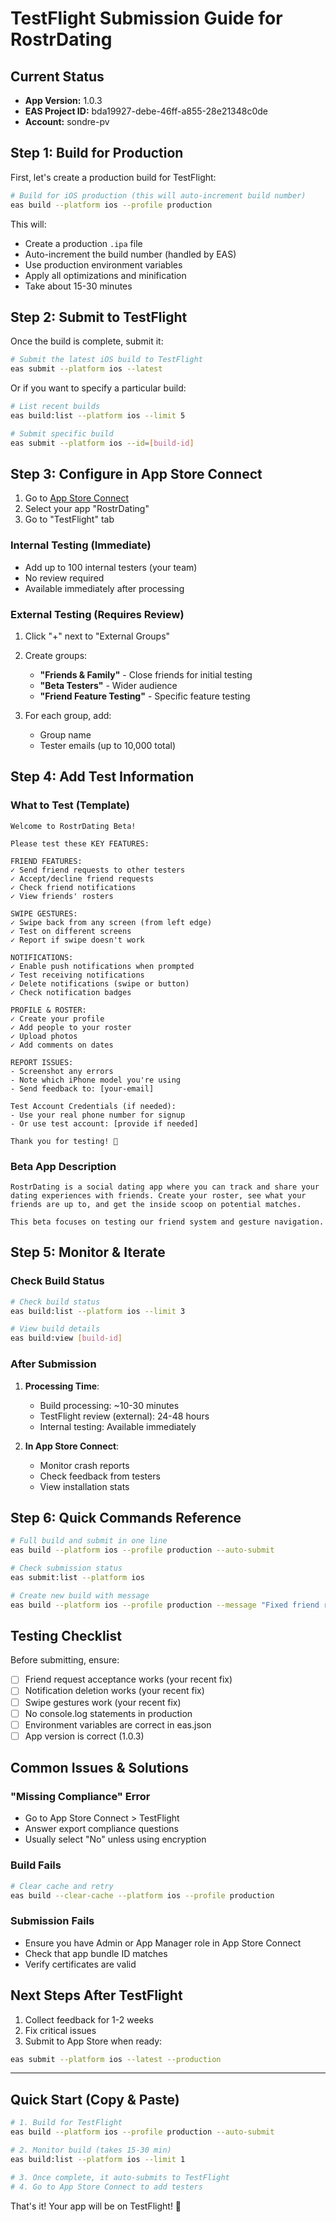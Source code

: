 # TestFlight Submission Guide for RostrDating

## Current Status
- **App Version:** 1.0.3
- **EAS Project ID:** bda19927-debe-46ff-a855-28e21348c0de
- **Account:** sondre-pv

## Step 1: Build for Production

First, let's create a production build for TestFlight:

```bash
# Build for iOS production (this will auto-increment build number)
eas build --platform ios --profile production
```

This will:
- Create a production `.ipa` file
- Auto-increment the build number (handled by EAS)
- Use production environment variables
- Apply all optimizations and minification
- Take about 15-30 minutes

## Step 2: Submit to TestFlight

Once the build is complete, submit it:

```bash
# Submit the latest iOS build to TestFlight
eas submit --platform ios --latest
```

Or if you want to specify a particular build:

```bash
# List recent builds
eas build:list --platform ios --limit 5

# Submit specific build
eas submit --platform ios --id=[build-id]
```

## Step 3: Configure in App Store Connect

1. Go to [App Store Connect](https://appstoreconnect.apple.com)
2. Select your app "RostrDating"
3. Go to "TestFlight" tab

### Internal Testing (Immediate)
- Add up to 100 internal testers (your team)
- No review required
- Available immediately after processing

### External Testing (Requires Review)
1. Click "+" next to "External Groups"
2. Create groups:
   - **"Friends & Family"** - Close friends for initial testing
   - **"Beta Testers"** - Wider audience
   - **"Friend Feature Testing"** - Specific feature testing

3. For each group, add:
   - Group name
   - Tester emails (up to 10,000 total)

## Step 4: Add Test Information

### What to Test (Template)

```
Welcome to RostrDating Beta!

Please test these KEY FEATURES:

FRIEND FEATURES:
✓ Send friend requests to other testers
✓ Accept/decline friend requests
✓ Check friend notifications
✓ View friends' rosters

SWIPE GESTURES:
✓ Swipe back from any screen (from left edge)
✓ Test on different screens
✓ Report if swipe doesn't work

NOTIFICATIONS:
✓ Enable push notifications when prompted
✓ Test receiving notifications
✓ Delete notifications (swipe or button)
✓ Check notification badges

PROFILE & ROSTER:
✓ Create your profile
✓ Add people to your roster
✓ Upload photos
✓ Add comments on dates

REPORT ISSUES:
- Screenshot any errors
- Note which iPhone model you're using
- Send feedback to: [your-email]

Test Account Credentials (if needed):
- Use your real phone number for signup
- Or use test account: [provide if needed]

Thank you for testing! 🎉
```

### Beta App Description
```
RostrDating is a social dating app where you can track and share your dating experiences with friends. Create your roster, see what your friends are up to, and get the inside scoop on potential matches.

This beta focuses on testing our friend system and gesture navigation.
```

## Step 5: Monitor & Iterate

### Check Build Status
```bash
# Check build status
eas build:list --platform ios --limit 3

# View build details
eas build:view [build-id]
```

### After Submission
1. **Processing Time**: 
   - Build processing: ~10-30 minutes
   - TestFlight review (external): 24-48 hours
   - Internal testing: Available immediately

2. **In App Store Connect**:
   - Monitor crash reports
   - Check feedback from testers
   - View installation stats

## Step 6: Quick Commands Reference

```bash
# Full build and submit in one line
eas build --platform ios --profile production --auto-submit

# Check submission status
eas submit:list --platform ios

# Create new build with message
eas build --platform ios --profile production --message "Fixed friend requests and swipe gestures"
```

## Testing Checklist

Before submitting, ensure:
- [ ] Friend request acceptance works (your recent fix)
- [ ] Notification deletion works (your recent fix)  
- [ ] Swipe gestures work (your recent fix)
- [ ] No console.log statements in production
- [ ] Environment variables are correct in eas.json
- [ ] App version is correct (1.0.3)

## Common Issues & Solutions

### "Missing Compliance" Error
- Go to App Store Connect > TestFlight
- Answer export compliance questions
- Usually select "No" unless using encryption

### Build Fails
```bash
# Clear cache and retry
eas build --clear-cache --platform ios --profile production
```

### Submission Fails
- Ensure you have Admin or App Manager role in App Store Connect
- Check that app bundle ID matches
- Verify certificates are valid

## Next Steps After TestFlight

1. Collect feedback for 1-2 weeks
2. Fix critical issues
3. Submit to App Store when ready:
```bash
eas submit --platform ios --latest --production
```

---

## Quick Start (Copy & Paste)

```bash
# 1. Build for TestFlight
eas build --platform ios --profile production --auto-submit

# 2. Monitor build (takes 15-30 min)
eas build:list --platform ios --limit 1

# 3. Once complete, it auto-submits to TestFlight
# 4. Go to App Store Connect to add testers
```

That's it! Your app will be on TestFlight! 🚀